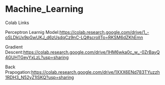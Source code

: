 # Machine_Learning
Colab Links

Perceptron Learnig Model:https://colab.research.google.com/drive/1_-oSLDkUx9pGwUKJ_d6zUsdqCz9nC-LQ#scrollTo=RKSM6dZKhEmn

Gradient Descent:https://colab.research.google.com/drive/1HM6wka0c_w_-0ZrBayQ4GUHTGeyYxLzL?usp=sharing

Back Prapogation:https://colab.research.google.com/drive/1XXX6ENd783TYuzzh1RDH3_N52yZ1lSKQ?usp=sharing
